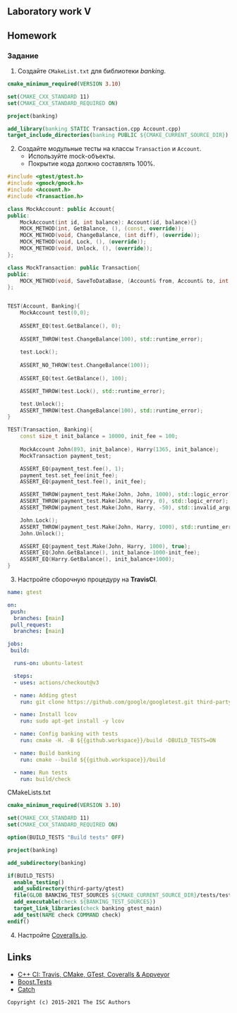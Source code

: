 ## Laboratory work V

## Homework

### Задание

1. Создайте `CMakeList.txt` для библиотеки *banking*.
```cmake
cmake_minimum_required(VERSION 3.10)

set(CMAKE_CXX_STANDARD 11)
set(CMAKE_CXX_STANDARD_REQUIRED ON)

project(banking)

add_library(banking STATIC Transaction.cpp Account.cpp)
target_include_directories(banking PUBLIC ${CMAKE_CURRENT_SOURCE_DIR})
```

2. Создайте модульные тесты на классы `Transaction` и `Account`.
    * Используйте mock-объекты.
    * Покрытие кода должно составлять 100%.
```cpp
#include <gtest/gtest.h>
#include <gmock/gmock.h>
#include <Account.h>
#include <Transaction.h>

class MockAccount: public Account{
public:
    MockAccount(int id, int balance): Account(id, balance){}
    MOCK_METHOD(int, GetBalance, (), (const, override)); 
    MOCK_METHOD(void, ChangeBalance, (int diff), (override)); 
    MOCK_METHOD(void, Lock, (), (override)); 
    MOCK_METHOD(void, Unlock, (), (override)); 
};

class MockTransaction: public Transaction{
public:
    MOCK_METHOD(void, SaveToDataBase, (Account& from, Account& to, int sum), (override));
};


TEST(Account, Banking){
    MockAccount test(0,0);
    
    ASSERT_EQ(test.GetBalance(), 0);
    
    ASSERT_THROW(test.ChangeBalance(100), std::runtime_error);
    
    test.Lock();
    
    ASSERT_NO_THROW(test.ChangeBalance(100));
    
    ASSERT_EQ(test.GetBalance(), 100);

    ASSERT_THROW(test.Lock(), std::runtime_error);

    test.Unlock();
    ASSERT_THROW(test.ChangeBalance(100), std::runtime_error);
}

TEST(Transaction, Banking){
    const size_t init_balance = 10000, init_fee = 100;
    
    MockAccount John(893, init_balance), Harry(1365, init_balance);
    MockTransaction payment_test;

    ASSERT_EQ(payment_test.fee(), 1);
    payment_test.set_fee(init_fee);
    ASSERT_EQ(payment_test.fee(), init_fee);

    ASSERT_THROW(payment_test.Make(John, John, 1000), std::logic_error);
    ASSERT_THROW(payment_test.Make(John, Harry, 0), std::logic_error);
    ASSERT_THROW(payment_test.Make(John, Harry, -50), std::invalid_argument);

    John.Lock();
    ASSERT_THROW(payment_test.Make(John, Harry, 1000), std::runtime_error);
    John.Unlock();

    ASSERT_EQ(payment_test.Make(John, Harry, 1000), true);
    ASSERT_EQ(John.GetBalance(), init_balance-1000-init_fee);
    ASSERT_EQ(Harry.GetBalance(), init_balance+1000);
}
```

3. Настройте сборочную процедуру на **TravisCI**.
```yml
name: gtest

on:
 push:
  branches: [main]
 pull_request:
  branches: [main]

jobs:
 build:

  runs-on: ubuntu-latest

  steps:
  - uses: actions/checkout@v3

  - name: Adding gtest
    run: git clone https://github.com/google/googletest.git third-party/gtest

  - name: Install lcov
    run: sudo apt-get install -y lcov

  - name: Config banking with tests
    run: cmake -H. -B ${{github.workspace}}/build -DBUILD_TESTS=ON

  - name: Build banking
    run: cmake --build ${{github.workspace}}/build

  - name: Run tests
    run: build/check
```

CMakeLists.txt
```cmake
cmake_minimum_required(VERSION 3.10)

set(CMAKE_CXX_STANDARD 11)
set(CMAKE_CXX_STANDARD_REQUIRED ON)

option(BUILD_TESTS "Build tests" OFF)

project(banking)

add_subdirectory(banking)

if(BUILD_TESTS)
  enable_testing()
  add_subdirectory(third-party/gtest)
  file(GLOB BANKING_TEST_SOURCES ${CMAKE_CURRENT_SOURCE_DIR}/tests/test.cpp)
  add_executable(check ${BANKING_TEST_SOURCES})
  target_link_libraries(check banking gtest_main)
  add_test(NAME check COMMAND check)
endif()
```
4. Настройте [Coveralls.io](https://coveralls.io/).

## Links

- [C++ CI: Travis, CMake, GTest, Coveralls & Appveyor](http://david-grs.github.io/cpp-clang-travis-cmake-gtest-coveralls-appveyor/)
- [Boost.Tests](http://www.boost.org/doc/libs/1_63_0/libs/test/doc/html/)
- [Catch](https://github.com/catchorg/Catch2)

```
Copyright (c) 2015-2021 The ISC Authors
```
